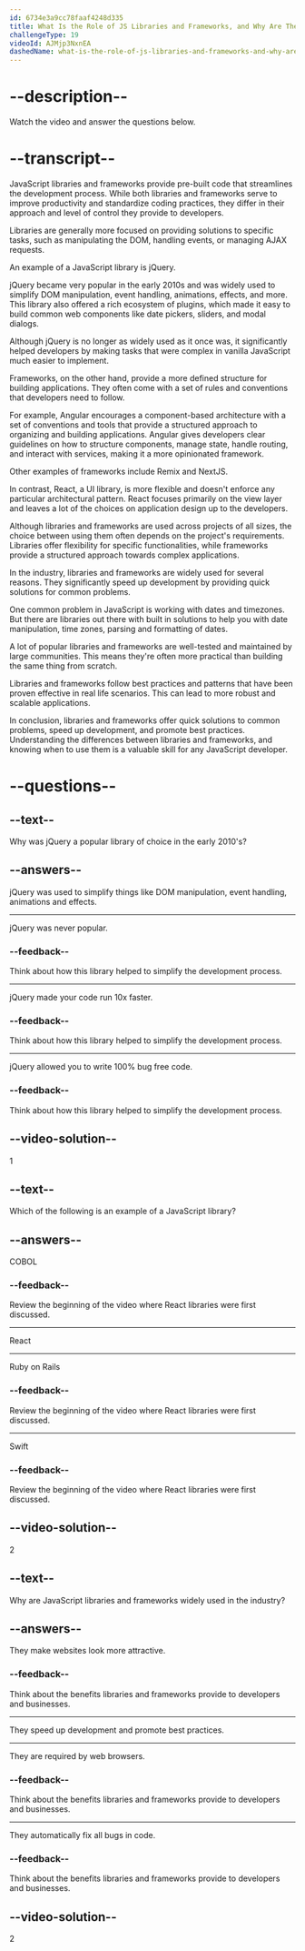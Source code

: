 ```yaml
---
id: 6734e3a9cc78faaf4248d335
title: What Is the Role of JS Libraries and Frameworks, and Why Are They Used in the Industry?
challengeType: 19
videoId: AJMjp3NxnEA
dashedName: what-is-the-role-of-js-libraries-and-frameworks-and-why-are-they-used-in-the-industry
---
```


# --description--

Watch the video and answer the questions below.

# --transcript--

JavaScript libraries and frameworks provide pre-built code that streamlines the development process.  While both libraries and frameworks serve to improve productivity and standardize coding practices, they differ in their approach and level of control they provide to developers.

Libraries are generally more focused on providing solutions to specific tasks, such as manipulating the DOM, handling events, or managing AJAX requests.

An example of a JavaScript library is jQuery. 

jQuery became very popular in the early 2010s and was widely used to simplify DOM manipulation, event handling, animations, effects, and more. This library also offered a rich ecosystem of plugins, which made it easy to build common web components like date pickers, sliders, and modal dialogs.

Although jQuery is no longer as widely used as it once was, it significantly helped developers by making tasks that were complex in vanilla JavaScript much easier to implement.

Frameworks, on the other hand, provide a more defined structure for building applications. They often come with a set of rules and conventions that developers need to follow. 

For example, Angular encourages a component-based architecture with a set of conventions and tools that provide a structured approach to organizing and building applications. Angular gives developers clear guidelines on how to structure components, manage state, handle routing, and interact with services, making it a more opinionated framework. 

Other examples of frameworks include Remix and NextJS.

In contrast, React, a UI library, is more flexible and doesn't enforce any particular architectural pattern. React focuses primarily on the view layer and leaves a lot of the choices on application design up to the developers.

Although libraries and frameworks are used across projects of all sizes, the choice between using them often depends on the project's requirements. Libraries offer flexibility for specific functionalities, while frameworks provide a structured approach towards complex applications.

In the industry, libraries and frameworks are widely used for several reasons. They significantly speed up development by providing quick solutions for common problems. 

One common problem in JavaScript is working with dates and timezones. But there are libraries out there with built in solutions to help you with date manipulation, time zones, parsing and formatting of dates. 

A lot of popular libraries and frameworks are well-tested and maintained by large communities. This means they're often more practical than building the same thing from scratch.

Libraries and frameworks follow best practices and patterns that have been proven effective in real life scenarios. This can lead to more robust and scalable applications.

In conclusion, libraries and frameworks offer quick solutions to common problems, speed up development, and promote best practices. Understanding the differences between libraries and frameworks, and knowing when to use them is a valuable skill for any JavaScript developer.

# --questions--

## --text--

Why was jQuery a popular library of choice in the early 2010's?

## --answers--

jQuery was used to simplify things like DOM manipulation, event handling, animations and effects.

---

jQuery was never popular.

### --feedback--

Think about how this library helped to simplify the development process.

---

jQuery made your code run 10x faster.

### --feedback--

Think about how this library helped to simplify the development process.

---

jQuery allowed you to write 100% bug free code.

### --feedback--

Think about how this library helped to simplify the development process.

## --video-solution--

1

## --text--

Which of the following is an example of a JavaScript library?

## --answers--

COBOL

### --feedback--

Review the beginning of the video where React libraries were first discussed.

---

React

---

Ruby on Rails

### --feedback--

Review the beginning of the video where React libraries were first discussed.

---

Swift

### --feedback--

Review the beginning of the video where React libraries were first discussed.

## --video-solution--

2

## --text--

Why are JavaScript libraries and frameworks widely used in the industry?

## --answers--

They make websites look more attractive.

### --feedback--

Think about the benefits libraries and frameworks provide to developers and businesses.

---

They speed up development and promote best practices.

---

They are required by web browsers.

### --feedback--

Think about the benefits libraries and frameworks provide to developers and businesses.

---

They automatically fix all bugs in code.

### --feedback--

Think about the benefits libraries and frameworks provide to developers and businesses.

## --video-solution--

2
